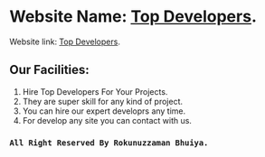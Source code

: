 # Website Name: [Top Developers](https://top-developers-react.netlify.app/).

Website link: [Top Developers](https://top-developers-react.netlify.app/).

## Our Facilities:

1. Hire Top Developers For Your Projects.
2. They are super skill for any kind of project.
3. You can hire our expert developrs any time.
4. For develop any site you can contact with us.

### `All Right Reserved By Rokunuzzaman Bhuiya.`

